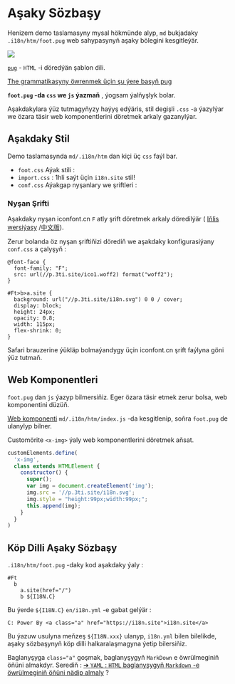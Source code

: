 # Aşaky Sözbaşy

Henizem demo taslamasyny mysal hökmünde alyp, `md` bukjadaky `.i18n/htm/foot.pug` web sahypasynyň aşaky bölegini kesgitleýär.

![](https://p.3ti.site/1721286077.avif)

[`pug`](https://pugjs.org) - `HTML` -i döredýän şablon dili.

[The grammatikasyny öwrenmek üçin şu ýere basyň pug](https://pugjs.org)

**`foot.pug` -da `css` we `js` ýazmaň** , ýogsam ýalňyşlyk bolar.

Aşakdakylara ýüz tutmagyňyzy haýyş edýäris, stil degişli `.css` -a ýazylýar we özara täsir web komponentlerini döretmek arkaly gazanylýar.

## Aşakdaky Stil

Demo taslamasynda `md/.i18n/htm` dan kiçi üç `css` faýl bar.

* `foot.css` Aýak stili :
* `import.css` : 1hli saýt üçin `i18n.site` stil!
* `conf.css` Aýakgap nyşanlary we şriftleri :

### Nyşan Şrifti

Aşakdaky nyşan iconfont.cn `F` atly şrift döretmek arkaly döredilýär ( [Iňlis wersiýasy](https://www.iconfont.cn/?lang=en-us) /[中文版](https://www.iconfont.cn/?lang=zh)).

Zerur bolanda öz nyşan şriftiňizi dörediň we aşakdaky konfigurasiýany `conf.css` a çalyşyň :

```
@font-face {
  font-family: "F";
  src: url(//p.3ti.site/ico1.woff2) format("woff2");
}

#Ft>b>a.site {
  background: url("//p.3ti.site/i18n.svg") 0 0 / cover;
  display: block;
  height: 24px;
  opacity: 0.8;
  width: 115px;
  flex-shrink: 0;
}
```

Safari brauzerine ýükläp bolmaýandygy üçin iconfont.cn şrift faýlyna göni ýüz tutmaň.

## Web Komponentleri

`foot.pug` dan `js` ýazyp bilmersiňiz. Eger özara täsir etmek zerur bolsa, web komponentini düzüň.

[Web komponenti](https://www.freecodecamp.org/news/build-your-first-web-component/) `md/.i18n/htm/index.js` -da kesgitlenip, soňra `foot.pug` de ulanylyp bilner.

Customörite `<x-img>` ýaly web komponentlerini döretmek aňsat.

```js
customElements.define(
  'x-img',
  class extends HTMLElement {
    constructor() {
      super();
      var img = document.createElement('img');
      img.src = '//p.3ti.site/i18n.svg';
      img.style = "height:99px;width:99px;";
      this.append(img);
    }
  }
)
```

## Köp Dilli Aşaky Sözbaşy

`.i18n/htm/foot.pug` -daky kod aşakdaky ýaly :

```
#Ft
  b
    a.site(href="/")
    b ${I18N.C}
```

Bu ýerde `${I18N.C}` `en/i18n.yml` -e gabat gelýär :

```
C: Power By <a class="a" href="https://i18n.site">i18n.site</a>
```

Bu ýazuw usulyna meňzeş `${I18N.xxx}` ulanyp, `i18n.yml` bilen bilelikde, aşaky sözbaşynyň köp dilli halkaralaşmagyna ýetip bilersiňiz.

Baglanyşyga `class="a"` goşmak, baglanyşygyň `MarkDown` e öwrülmeginiň öňüni almakdyr. Serediň :
 [➔ `YAML` : `HTML` baglanyşygyň `Markdown` -e öwrülmeginiň öňüni nädip almaly](/i18/qa#H2) ?